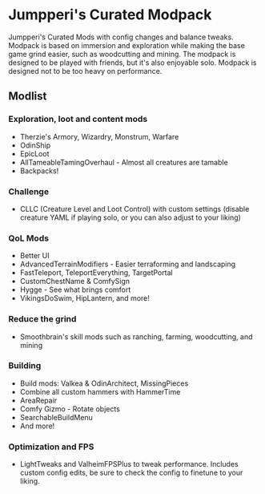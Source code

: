 # Jumpperi's Curated Modpack

Jumpperi's Curated Mods with config changes and balance tweaks. Modpack is based on immersion and exploration while making the base game grind easier, such as woodcutting and mining. The modpack is designed to be played with friends, but it's also enjoyable solo. Modpack is designed not to be too heavy on performance.

## Modlist

### Exploration, loot and content mods
- Therzie's Armory, Wizardry, Monstrum, Warfare
- OdinShip
- EpicLoot
- AllTameableTamingOverhaul - Almost all creatures are tamable
- Backpacks!

### Challenge
- CLLC (Creature Level and Loot Control) with custom settings (disable creature YAML if playing solo, or you can also adjust to your liking)

### QoL Mods
- Better UI
- AdvancedTerrainModifiers - Easier terraforming and landscaping
- FastTeleport, TeleportEverything, TargetPortal
- CustomChestName & ComfySign
- Hygge - See what brings comfort
- VikingsDoSwim, HipLantern, and more!

### Reduce the grind
- Smoothbrain's skill mods such as ranching, farming, woodcutting, and mining

### Building
- Build mods: Valkea & OdinArchitect, MissingPieces
- Combine all custom hammers with HammerTime
- AreaRepair
- Comfy Gizmo - Rotate objects
- SearchableBuildMenu
- And more!

### Optimization and FPS
- LightTweaks and ValheimFPSPlus to tweak performance. Includes custom config edits, be sure to check the config to finetune to your liking.